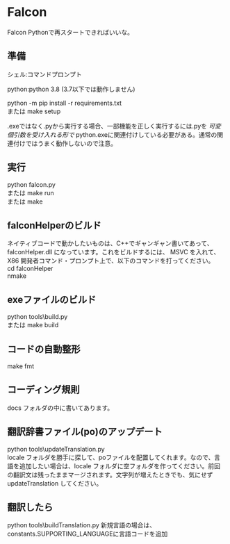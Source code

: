 # Falcon
Falcon Pythonで再スタートできればいいな。  
## 準備
シェル:コマンドプロンプト

python:python 3.8 (3.7以下では動作しません)  

python -m pip install -r requirements.txt  
または make setup  


.exeではなく.pyから実行する場合、一部機能を正しく実行するには.pyを *可変個引数を受け入れる形で* python.exeに関連付けしている必要がある。通常の関連付けではうまく動作しないので注意。

## 実行  
python falcon.py  
または make run  
または make  


## falconHelperのビルド  
ネイティブコードで動かしたいものは、C++でギャンギャン書いてあって、 falconHelper.dll になっています。これをビルドするには、 MSVC を入れて、 X86 開発者コマンド・プロンプト上で、以下のコマンドを打ってください。  
cd falconHelper  
nmake  

## exeファイルのビルド  
python tools\build.py  
または make build  

## コードの自動整形
make fmt  

## コーディング規則  
docs フォルダの中に書いてあります。  

## 翻訳辞書ファイル(po)のアップデート
python tools\updateTranslation.py  
locale フォルダを勝手に探して、poファイルを配置してくれます。なので、言語を追加したい場合は、locale フォルダに空フォルダを作ってください。前回の翻訳文は残ったままマージされます。文字列が増えたときでも、気にせず updateTranslation してください。  

## 翻訳したら  
python tools\buildTranslation.py
新規言語の場合は、constants.SUPPORTING_LANGUAGEに言語コードを追加
